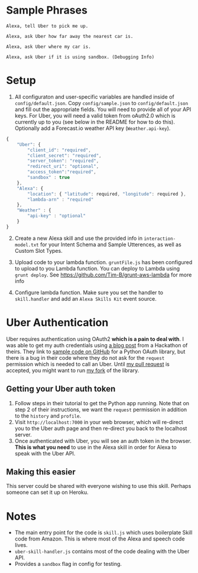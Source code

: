 # Sample Phrases

```
Alexa, tell Uber to pick me up.

Alexa, ask Uber how far away the nearest car is.

Alexa, ask Uber where my car is.

Alexa, ask Uber if it is using sandbox. (Debugging Info)
```


# Setup

1. All configuraton and user-specific variables are handled inside of `config/default.json`. Copy `config/sample.json` to `config/default.json` and fill out the appropriate fields. You will need to provide all of your API keys. For Uber, you will need a valid token from oAuth2.0 which is currently up to you (see below in the README for how to do this). Optionally add a Forecast.io weather API key (`Weather.api-key`).

```js
{
  	"Uber": {
		"client_id": "required",
		"client_secret": "required",
		"server_token": "required",
		"redirect_uri": "optional",
		"access_token":"required",
		"sandbox" : true
	},
    "Alexa": {
		"location": { "latitude": required, "longitude": required },
		"lambda-arn" : "required"
    },
    "Weather" : {
    	"api-key" : "optional"
    }
}
```

2. Create a new Alexa skill and use the provided info in `interaction-model.txt` for your Intent Schema and Sample Utterences, as well as Custom Slot Types.

3. Upload code to your lambda function. `gruntFile.js` has been configured to upload to you Lambda function. You can deploy to Lambda using `grunt deploy`. See https://github.com/Tim-B/grunt-aws-lambda for more info

4. Configure lambda function. Make sure you set the handler to `skill.handler` and add an `Alexa Skills Kit` event source.

# Uber Authentication

Uber requires authentication using OAuth2 **which is a pain to deal with**.  I was able to get my auth credentials using [a blog post](http://uberhackathon.devpost.com/updates/3114-helpful-hints-for-hacking) from a Hackathon of theirs. They link to [sample code on GitHub](https://github.com/uber/Python-Sample-Application) for a Python OAuth library, but there is a bug in their code where they do not ask for the `request` permission which is needed to call an Uber. Until [my pull request](https://github.com/uber/Python-Sample-Application/pull/28) is accepted, you might want to run [my fork](https://github.com/objectiveSee/Python-Sample-Application/) of the library. 

## Getting your Uber auth token

1. Follow steps in their tutorial to get the Python app running. Note that on step 2 of their instructions, we want the `request` permission in addition to the `history` and `profile`.
2. Visit `http://localhost:7000` in your web browser, which will re-direct you to the Uber auth page and then re-direct you back to the localhost server. 
3. Once authenticated with Uber, you will see an auth token in the browser. **This is what you need** to use in the Alexa skill in order for Alexa to speak with the Uber API.

## Making this easier

This server could be shared with everyone wishing to use this skill. Perhaps someone can set it up on Heroku.

# Notes

- The main entry point for the code is `skill.js` which uses boilerplate Skill code from Amazon. This is where most of the Alexa and speech code lives.
- `uber-skill-handler.js` contains most of the code dealing with the Uber API.
- Provides a `sandbox` flag in config for testing.

